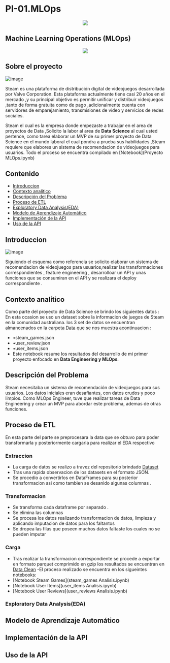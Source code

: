 # **PI-01.MLOps**
<p align="center">
  <img src="https://github.com/AlisterVento/PI-01.MLOps/assets/129628866/671a9101-a8c4-49de-9419-6fe9ff1fdc05"/>
</p>

## **Machine Learning Operations (MLOps)**

<p align="center">
  <img src="https://github.com/AlisterVento/PI-01.MLOps/assets/129628866/728b3afa-25a2-442a-82a9-93b3d62d23e7"/>
</p>

## **Sobre el proyecto**

![image](https://github.com/AlisterVento/PI-01.MLOps/assets/129628866/9c65a280-dc60-486b-bbd2-f27a2c9e7532)

Steam es una plataforma de distribución digital de videojuegos desarrollada por Valve Corporation.
Esta plataforma actualmente tiene casi 20 años en el mercado ,y su principal objetivo es permitir unificar y distribuir videojuegos ,tanto de forma gratuita como de pago
,adicionalmente cuenta con servidores de emparejamiento, transmisiones de vídeo y servicios de redes sociales.

Steam el cual es la empresa donde empezaste a trabajar en el area de proyectos de Data ,Solicito la labor al area de **Data Science** al cual usted pertence,
como  tarea elaborar un MVP de su primer  proyecto de Data Science  en el mundo laboral el cual pondra a prueba sus habilidades ,Steam requiere que elabores
un sistema de recomendacion de videojuegos para usuarios.
Todo el proceso se encuentra compilado en [Notebook](Proyecto MLOps.ipynb)

## Contenido

- [Introduccion](#Introduccion)
- [Contexto analítico](#Contexto-analítico)
- [Descripción del Problema](#Descripción-del-Problema)
- [Proceso de ETL](#Proceso-de-ETL)
- [Exploratory Data Analysis(EDA)](#Exploratory-Data-Analysis(EDA))
- [Modelo de Aprendizaje Automático](#modelo-de-aprendizaje-automático)
- [Implementación de la API](#implementación-de-la-api)
- [Uso de la API](#Uso-de-la-API)


## **Introduccion**
![image](https://github.com/AlisterVento/PI-01.MLOps/assets/129628866/35a1d882-8a1f-4e05-9a48-e809d40ae928)

Siguiendo el esquema como referencia se solicito elaborar un sistema de recomendacion de videojuegos para usuarios,realizar las transformaciones correspondientes , feature engineering ,
desarrolloar un API y unas funciones que se consumiran en el API y se realizara el deploy correspondiente .

## Contexto analítico 
Como parte del proyecto de Data Science se brindo los siguientes datos :
En esta ocasion se uso un dataset sobre la informacion de juegos de Steam en la comunidad australiana.
los 3 set de datos se encuentran almancenados en la carpeta [Data](/Data/) que se nos muestra acontinuacion :
- •steam_games.json
- •user_review.json
- •user_items.json
- Este notebook resume los resultados del desarrollo de mi primer proyecto enfocado en **Data Engineering y MLOps**.

## **Descripción del Problema**
Steam necesitaba un sistema de recomendación de videojuegos para sus usuarios. Los datos iniciales eran desafiantes, con datos crudos y poco limpios. Como MLOps Engineer, tuve que realizar tareas de Data Engineering y crear un MVP para abordar este problema, ademas de otras funciones.

## Proceso de ETL
En esta parte del parte se preprocesara la data que se obtuvo para poder transformarla y posteriormente cargarla para realizar el EDA respectivo
### Extraccion
- La carga de datos se realizo a travez del repositorio brindado [Dataset](https://drive.google.com/drive/folders/1HqBG2-sUkz_R3h1dZU5F2uAzpRn7BSpj)
- Tras una rapida observacion de los datasets en el formato JSON.
- Se procedio a convertirlos en DataFrames para su posterior transformacion asi como tambien se desanido algunas columnas .
### Transformacion
- Se transforma cada dataframe por separado .
- Se elimina las columnas 
- Se procesa los datos realizando transformacion de datos, limpieza y aplicando imputacion de datos para los faltantos
- Se dropea las filas que poseen muchos datos faltaste los cuales no se pueden imputar
### Carga
- Tras realizar la transformacion correspondiente se procede a exportar en formato parquet comprimido en gzip
  los resultados se encuentran en [Data Clean](/Data_Clean/)
-El proceso realizado se encuentra en los sigueintes notebooks:
- [Notebook Steam Games](steam_games Analisis.ipynb)
- [Notebook User Items](user_items Analisis.ipynb)
- [Notebook User Reviews](user_reviews Analisis.ipynb)
### Exploratory Data Analysis(EDA)

## Modelo de Aprendizaje Automático

## Implementación de la API

## Uso de la API





